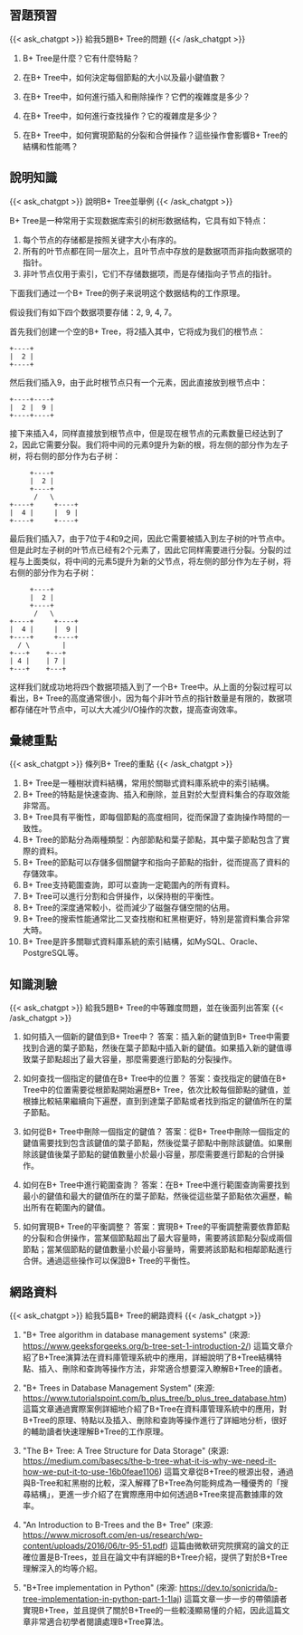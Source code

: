 ## 習題預習
{{< ask_chatgpt >}}
給我5題B+ Tree的問題
{{< /ask_chatgpt >}}



1. B+ Tree是什麼？它有什麼特點？

2. 在B+ Tree中，如何決定每個節點的大小以及最小鍵值數？

3. 在B+ Tree中，如何進行插入和刪除操作？它們的複雜度是多少？

4. 在B+ Tree中，如何進行查找操作？它的複雜度是多少？

5. 在B+ Tree中，如何實現節點的分裂和合併操作？這些操作會影響B+ Tree的結構和性能嗎？   

## 說明知識
{{< ask_chatgpt >}}
說明B+ Tree並舉例
{{< /ask_chatgpt >}}



B+ Tree是一种常用于实现数据库索引的树形数据结构，它具有如下特点：

1. 每个节点的存储都是按照关键字大小有序的。
2. 所有的叶节点都在同一层次上，且叶节点中存放的是数据项而非指向数据项的指针。
3. 非叶节点仅用于索引，它们不存储数据项，而是存储指向子节点的指针。

下面我们通过一个B+ Tree的例子来说明这个数据结构的工作原理。

假设我们有如下四个数据项要存储：2, 9, 4, 7。

首先我们创建一个空的B+ Tree，将2插入其中，它将成为我们的根节点：

```
+----+
|  2 |
+----+
```

然后我们插入9，由于此时根节点只有一个元素，因此直接放到根节点中：

```
+----+----+
|  2 |  9 |
+----+----+
```

接下来插入4，同样直接放到根节点中，但是现在根节点的元素数量已经达到了2，因此它需要分裂。我们将中间的元素9提升为新的根，将左侧的部分作为左子树，将右侧的部分作为右子树：

```
     +----+
     |  2 |
     +----+
      /   \
+----+     +----+
|  4 |     |  9 |
+----+     +----+
```

最后我们插入7，由于7位于4和9之间，因此它需要被插入到左子树的叶节点中。但是此时左子树的叶节点已经有2个元素了，因此它同样需要进行分裂。分裂的过程与上面类似，将中间的元素5提升为新的父节点，将左侧的部分作为左子树，将右侧的部分作为右子树：

```
     +----+
     |  2 |
     +----+
      /   \
+----+     +----+
|  4 |     |  9 |
+----+     +----+
  / \        |
+---+    +---+
| 4 |    | 7 |
+---+    +---+
```

这样我们就成功地将四个数据项插入到了一个B+ Tree中。从上面的分裂过程可以看出，B+ Tree的高度通常很小，因为每个非叶节点的指针数量是有限的，数据项都存储在叶节点中，可以大大减少I/O操作的次数，提高查询效率。   

## 彙總重點
{{< ask_chatgpt >}}
條列B+ Tree的重點
{{< /ask_chatgpt >}}



1. B+ Tree是一種樹狀資料結構，常用於關聯式資料庫系統中的索引結構。
2. B+ Tree的特點是快速查詢、插入和刪除，並且對於大型資料集合的存取效能非常高。
3. B+ Tree具有平衡性，即每個節點的高度相同，從而保證了查詢操作時間的一致性。
4. B+ Tree的節點分為兩種類型：內部節點和葉子節點，其中葉子節點包含了實際的資料。
5. B+ Tree的節點可以存儲多個關鍵字和指向子節點的指針，從而提高了資料的存儲效率。
6. B+ Tree支持範圍查詢，即可以查詢一定範圍內的所有資料。
7. B+ Tree可以進行分割和合併操作，以保持樹的平衡性。
8. B+ Tree的深度通常較小，從而減少了磁盤存儲空間的佔用。
9. B+ Tree的搜索性能通常比二叉查找樹和紅黑樹更好，特別是當資料集合非常大時。
10. B+ Tree是許多關聯式資料庫系統的索引結構，如MySQL、Oracle、PostgreSQL等。   

## 知識測驗
{{< ask_chatgpt >}}
給我5題B+ Tree的中等難度問題，並在後面列出答案
{{< /ask_chatgpt >}}



1. 如何插入一個新的鍵值到B+ Tree中？
答案：插入新的鍵值到B+ Tree中需要找到合適的葉子節點，然後在葉子節點中插入新的鍵值。如果插入新的鍵值導致葉子節點超出了最大容量，那麼需要進行節點的分裂操作。

2. 如何查找一個指定的鍵值在B+ Tree中的位置？
答案：查找指定的鍵值在B+ Tree中的位置需要從根節點開始遍歷B+ Tree，依次比較每個節點的鍵值，並根據比較結果繼續向下遍歷，直到到達葉子節點或者找到指定的鍵值所在的葉子節點。

3. 如何從B+ Tree中刪除一個指定的鍵值？
答案：從B+ Tree中刪除一個指定的鍵值需要找到包含該鍵值的葉子節點，然後從葉子節點中刪除該鍵值。如果刪除該鍵值後葉子節點的鍵值數量小於最小容量，那麼需要進行節點的合併操作。

4. 如何在B+ Tree中進行範圍查詢？
答案：在B+ Tree中進行範圍查詢需要找到最小的鍵值和最大的鍵值所在的葉子節點，然後從這些葉子節點依次遍歷，輸出所有在範圍內的鍵值。

5. 如何實現B+ Tree的平衡調整？
答案：實現B+ Tree的平衡調整需要依靠節點的分裂和合併操作，當某個節點超出了最大容量時，需要將該節點分裂成兩個節點；當某個節點的鍵值數量小於最小容量時，需要將該節點和相鄰節點進行合併。通過這些操作可以保證B+ Tree的平衡性。   

## 網路資料
{{< ask_chatgpt >}}
給我5篇B+ Tree的網路資料
{{< /ask_chatgpt >}}



1. "B+ Tree algorithm in database management systems" 
(來源: https://www.geeksforgeeks.org/b-tree-set-1-introduction-2/)
這篇文章介紹了B+Tree演算法在資料庫管理系統中的應用，詳細說明了B+Tree結構特點、插入、刪除和查詢等操作方法，非常適合想要深入瞭解B+Tree的讀者。

2. "B+ Trees in Database Management System" 
(來源: https://www.tutorialspoint.com/b_plus_tree/b_plus_tree_database.htm)
這篇文章通過實際案例詳細地介紹了B+Tree在資料庫管理系統中的應用，對B+Tree的原理、特點以及插入、刪除和查詢等操作進行了詳細地分析，很好的輔助讀者快速理解B+Tree的工作原理。

3. "The B+ Tree: A Tree Structure for Data Storage" 
(來源: https://medium.com/basecs/the-b-tree-what-it-is-why-we-need-it-how-we-put-it-to-use-16b0feae1106)
這篇文章從B+Tree的根源出發，通過與B-Tree和紅黑樹的比較，深入解釋了B+Tree為何能夠成為一種優秀的「搜尋結構」，更進一步介紹了在實際應用中如何透過B+Tree來提高數據庫的效率。

4. "An Introduction to B-Trees and the B+ Tree" 
(來源: https://www.microsoft.com/en-us/research/wp-content/uploads/2016/06/tr-95-51.pdf)
這篇由微軟研究院撰寫的論文的正確位置是B-Trees，並且在論文中有詳細的B+Tree介紹，提供了對於B+Tree理解深入的均等介紹。

5. "B+Tree implementation in Python" 
(來源: https://dev.to/sonicrida/b-tree-implementation-in-python-part-1-1laj)
這篇文章一步一步的帶領讀者實現B+Tree，並且提供了關於B+Tree的一些較淺顯易懂的介紹，因此這篇文章非常適合初學者閱讀處理B+Tree算法。   

